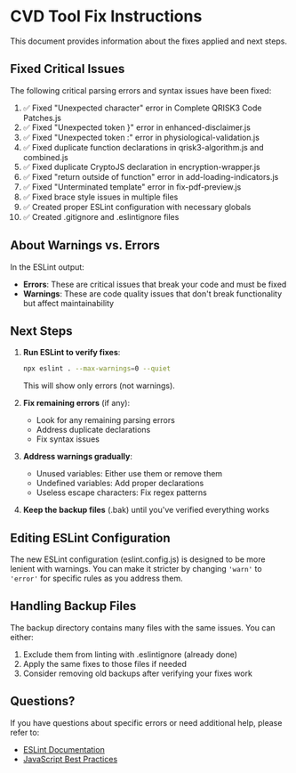 # CVD Tool Fix Instructions

This document provides information about the fixes applied and next steps.

## Fixed Critical Issues

The following critical parsing errors and syntax issues have been fixed:

1. ✅ Fixed "Unexpected character" error in Complete QRISK3 Code Patches.js
2. ✅ Fixed "Unexpected token }" error in enhanced-disclaimer.js
3. ✅ Fixed "Unexpected token :" error in physiological-validation.js
4. ✅ Fixed duplicate function declarations in qrisk3-algorithm.js and combined.js
5. ✅ Fixed duplicate CryptoJS declaration in encryption-wrapper.js
6. ✅ Fixed "return outside of function" error in add-loading-indicators.js
7. ✅ Fixed "Unterminated template" error in fix-pdf-preview.js
8. ✅ Fixed brace style issues in multiple files
9. ✅ Created proper ESLint configuration with necessary globals
10. ✅ Created .gitignore and .eslintignore files

## About Warnings vs. Errors

In the ESLint output:
- **Errors**: These are critical issues that break your code and must be fixed
- **Warnings**: These are code quality issues that don't break functionality but affect maintainability

## Next Steps

1. **Run ESLint to verify fixes**:
   ```bash
   npx eslint . --max-warnings=0 --quiet
   ```
   This will show only errors (not warnings).

2. **Fix remaining errors** (if any):
   - Look for any remaining parsing errors
   - Address duplicate declarations 
   - Fix syntax issues

3. **Address warnings gradually**:
   - Unused variables: Either use them or remove them
   - Undefined variables: Add proper declarations
   - Useless escape characters: Fix regex patterns
   
4. **Keep the backup files** (.bak) until you've verified everything works

## Editing ESLint Configuration

The new ESLint configuration (eslint.config.js) is designed to be more lenient with warnings.
You can make it stricter by changing `'warn'` to `'error'` for specific rules as you address them.

## Handling Backup Files

The backup directory contains many files with the same issues. You can either:
1. Exclude them from linting with .eslintignore (already done)
2. Apply the same fixes to those files if needed
3. Consider removing old backups after verifying your fixes work

## Questions?

If you have questions about specific errors or need additional help, please refer to:
- [ESLint Documentation](https://eslint.org/docs/rules/)
- [JavaScript Best Practices](https://developer.mozilla.org/en-US/docs/Web/JavaScript/Guide/Grammar_and_types)
